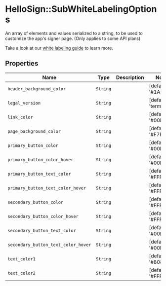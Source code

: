 # HelloSign::SubWhiteLabelingOptions

An array of elements and values serialized to a string, to be used to customize the app&#39;s signer page. (Only applies to some API plans)

Take a look at our [white labeling guide](https://app.hellosign.com/api/reference#WhiteLabeling) to learn more.

## Properties

| Name | Type | Description | Notes |
| ---- | ---- | ----------- | ----- |
| `header_background_color` | ```String``` |    |  [default to '#1A1A1A'] |
| `legal_version` | ```String``` |    |  [default to 'terms1'] |
| `link_color` | ```String``` |    |  [default to '#00B3E6'] |
| `page_background_color` | ```String``` |    |  [default to '#F7F8F9'] |
| `primary_button_color` | ```String``` |    |  [default to '#00B3E6'] |
| `primary_button_color_hover` | ```String``` |    |  [default to '#00B3E6'] |
| `primary_button_text_color` | ```String``` |    |  [default to '#FFFFFF'] |
| `primary_button_text_color_hover` | ```String``` |    |  [default to '#FFFFFF'] |
| `secondary_button_color` | ```String``` |    |  [default to '#FFFFFF'] |
| `secondary_button_color_hover` | ```String``` |    |  [default to '#FFFFFF'] |
| `secondary_button_text_color` | ```String``` |    |  [default to '#00B3E6'] |
| `secondary_button_text_color_hover` | ```String``` |    |  [default to '#00B3E6'] |
| `text_color1` | ```String``` |    |  [default to '#808080'] |
| `text_color2` | ```String``` |    |  [default to '#FFFFFF'] |

